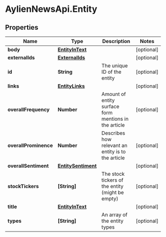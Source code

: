 # AylienNewsApi.Entity

## Properties

Name | Type | Description | Notes
------------ | ------------- | ------------- | -------------
**body** | [**EntityInText**](EntityInText.md) |  | [optional] 
**externalIds** | [**ExternalIds**](ExternalIds.md) |  | [optional] 
**id** | **String** | The unique ID of the entity | [optional] 
**links** | [**EntityLinks**](EntityLinks.md) |  | [optional] 
**overallFrequency** | **Number** | Amount of entity surface form mentions in the article | [optional] 
**overallProminence** | **Number** | Describes how relevant an entity is to the article | [optional] 
**overallSentiment** | [**EntitySentiment**](EntitySentiment.md) |  | [optional] 
**stockTickers** | **[String]** | The stock tickers of the entity (might be empty) | [optional] 
**title** | [**EntityInText**](EntityInText.md) |  | [optional] 
**types** | **[String]** | An array of the entity types | [optional] 


